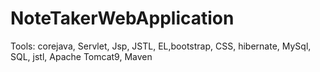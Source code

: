 # NoteTakerWebApplication
Tools: corejava, Servlet, Jsp, JSTL, EL,bootstrap, CSS, hibernate, MySql, SQL, jstl, Apache Tomcat9, Maven

